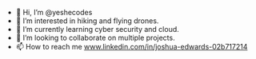 - 👋 Hi, I’m @yeshecodes
- 👀 I’m interested in hiking and flying drones.
- 🌱 I’m currently learning cyber security and cloud.
- 💞️ I’m looking to collaborate on multiple projects.
- 📫 How to reach me www.linkedin.com/in/joshua-edwards-02b717214

<!---
yeshecodes/yeshecodes is a ✨ special ✨ repository because its `README.md` (this file) appears on your GitHub profile.
You can click the Preview link to take a look at your changes.
--->
